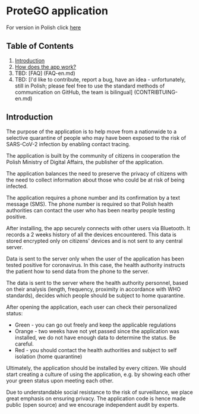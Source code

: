 # ProteGO application

For version in Polish click [here](README.md)

## Table of Contents

1. [Introduction](#introduction)
2. [How does the app work?](specs/README-en.md)
3. TBD: [FAQ] (FAQ-en.md)
4. TBD: [I'd like to contribute, report a bug, have an idea - unfortunately, still in Polish; please feel free to use the standard methods of communication on GitHub, the team is bilingual] (CONTRIBTUING-en.md)

## Introduction

The purpose of the application is to help move from a nationwide to a selective quarantine of people who may have been exposed to the risk of SARS-CoV-2 infection by enabling contact tracing.

The application is built by the community of citizens in cooperation the Polish Ministry of Digital Affairs, the publisher of the application.

The application balances the need to preserve the privacy of citizens with the need to collect information about those who could be at risk of being infected.

The application requires a phone number and its confirmation by a text message (SMS). The phone number is required so that Polish health authorities can contact the user who has been nearby people testing positive.

After installing, the app securely connects with other users via Bluetooth. It records a 2 weeks history of all the devices encountered. This data is stored encrypted only on citizens' devices and is not sent to any central server.

Data is sent to the server only when the user of the application has been tested positive for coronavirus. In this case, the health authority instructs the patient how to send data from the phone to the server.

The data is sent to the server where the health authority personnel, based on their analysis (length, frequency, proximity in accordance with WHO standards), decides which people should be subject to home quarantine.

After opening the application, each user can check their personalized status:

* Green - you can go out freely and keep the applicable regulations
* Orange - two weeks have not yet passed since the application was installed, we do not have enough data to determine the status. Be careful.
* Red - you should contact the health authorities and subject to self isolation (home quarantine)

Ultimately, the application should be installed by every citizen. We should start creating a culture of using the application, e.g. by showing each other your green status upon meeting each other.

Due to understandable social resistance to the risk of surveillance, we place great emphasis on ensuring privacy. The application code is hence made public (open source) and we encourage independent audit by experts.
